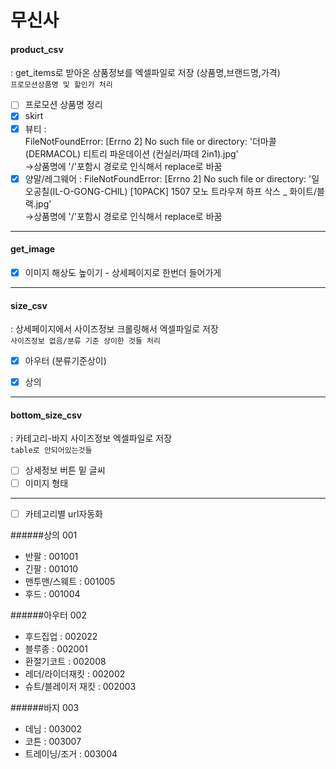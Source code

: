 # 무신사

#### product_csv
: get_items로 받아온 상품정보를 엑셀파일로 저장 (상품명,브랜드명,가격)  
`프로모션상품명 및 할인가 처리`
- [ ] 프로모션 상품명 정리
- [x] skirt
- [x] 뷰티 :  
       FileNotFoundError: [Errno 2] No such file or directory: '더마콜(DERMACOL) 티트리 파운데이션 (컨실러/파데 2in1).jpg'  
       ->상품명에 '/'포함시 경로로 인식해서 replace로 바꿈
- [x] 양말/레그웨어 :
      FileNotFoundError: [Errno 2] No such file or directory: '일오공칠(IL-O-GONG-CHIL) [10PACK] 1507 모노 트라우져 하프 삭스 \_ 화이트/블랙.jpg'  
      ->상품명에 '/'포함시 경로로 인식해서 replace로 바꿈
---
#### get_image

- [x] 이미지 해상도 높이기 - 상세페이지로 한번더 들어가게 
---
#### size_csv
: 상세페이지에서 사이즈정보 크롤링해서 엑셀파일로 저장  
`사이즈정보 없음/분류 기준 상이한 것들 처리`
- [x] 아우터 (분류기준상이)
- [x] 상의
 

---
#### bottom_size_csv
: 카테고리-바지 사이즈정보 엑셀파일로 저장  
`table로 안되어있는것들`
- [ ] 상세정보 버튼 밑 글씨
- [ ] 이미지 형태
---
- [ ] 카테고리별 url자동화  

 ######상의 001  
  + 반팔 : 001001
  + 긴팔 : 001010 
  + 맨투맨/스웨트 : 001005 
  + 후드 : 001004  

 ######아우터 002  
  + 후드집업 : 002022
  + 블루종 : 002001
  + 환절기코트 : 002008
  + 레더/라이더재킷 : 002002
  + 슈트/블레이저 재킷 : 002003

 ######바지 003
  + 데님 : 003002
  + 코튼 : 003007
  + 트레이닝/조거 : 003004
